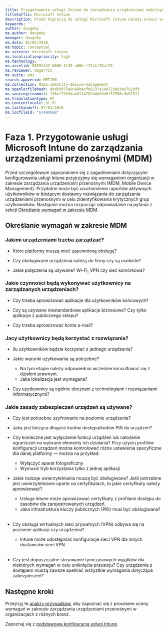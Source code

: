 ```yaml
---
title: Przygotowanie usługi Intune do zarządzania urządzeniami mobilnymi
titleSuffix: Microsoft Intune
description: Przed migracją do usługi Microsoft Intune należy ocenić wymagania techniczne i biznesowe.
keywords: ''
author: dougeby
ms.author: dougeby
manager: dougeby
ms.date: 01/02/2018
ms.topic: conceptual
ms.service: microsoft-intune
ms.localizationpriority: high
ms.technology: ''
ms.assetid: 58591442-6606-4f39-a06b-f17a1f25af25
ms.reviewer: dagerrit
ms.suite: ems
search.appverid: MET150
ms.collection: M365-identity-device-management
ms.openlocfilehash: 4bd03075e6088b4cf06237429a723e93e87029fd
ms.sourcegitcommit: 116ef72b9da4d114782d4b8dd9f57556c9b01511
ms.translationtype: HT
ms.contentlocale: pl-PL
ms.lasthandoff: 07/01/2019
ms.locfileid: "67494588"
---
```

# <a name="phase-1-prepare-microsoft-intune-for-mobile-device-management-mdm"></a>Faza 1. Przygotowanie usługi Microsoft Intune do zarządzania urządzeniami przenośnymi (MDM)

Przed szczegółowym zapoznaniem się z zagadnieniami dotyczącymi konfigurowania usługi Intune przyjrzyjmy się wymaganiom organizacji w zakresie zarządzania urządzeniami przenośnymi (MDM, Mobile Device Management). Przydatne może być uruchomienie raportów aktywnych użytkowników w bieżącym dostawcy rozwiązania do zarządzania urządzeniami przenośnymi w celu zidentyfikowania krytycznych grup użytkowników. Następnie można rozpocząć odpowiadanie na pytania z sekcji [Określanie wymagań w zakresie MDM](migration-guide-prepare.md#assess-mdm-requirements).

## <a name="assess-mdm-requirements"></a>Określanie wymagań w zakresie MDM

### <a name="what-kinds-of-devices-do-you-need-to-manage"></a>Jakimi urządzeniami trzeba zarządzać?

-   Które [platformy](supported-devices-browsers.md) muszą mieć zapewnioną obsługę?

-   Czy obsługiwane urządzenia należą do firmy czy są osobiste?

-   Jakie połączenia są używane? Wi-Fi, VPN czy sieć komórkowa?

### <a name="what-do-your-users-need-to-do-on-managed-devices"></a>Jakie czynności będą wykonywać użytkownicy na zarządzanych urządzeniach?

-   Czy trzeba aprowizować aplikacje dla użytkowników końcowych?

-   Czy są używane niestandardowe aplikacje biznesowe? Czy tylko aplikacje z publicznego sklepu?

-   Czy trzeba aprowizować konta e-mail?

### <a name="what-kinds-of-users"></a>Jacy użytkownicy będą korzystać z rozwiązania?

-   Ilu użytkowników będzie korzystać z jednego urządzenia?

-   Jakie warunki użytkowania są potrzebne?

    -   Na tym etapie należy odpowiednio wcześnie konsultować się z działem prawnym.
    -   Jaka lokalizacja jest wymagana?

-   Czy użytkownicy są ogólnie obeznani z technologiami i rozwiązaniami informatycznymi?

### <a name="what-is-your-device-security-policy"></a>Jakie zasady zabezpieczeń urządzeń są używane?

- Czy jest potrzebne szyfrowanie na poziomie urządzenia?

- Jaka jest bieżąca długość kodów dostępu/kodów PIN do urządzeń?

- Czy konieczne jest wyłączenie funkcji urządzeń lub nałożenie ograniczeń na wybrane elementy ich działania? Przy użyciu profilów konfiguracji urządzeń można kontrolować różne ustawienia specyficzne dla danej platformy — można na przykład:
    - Wyłączyć aparat fotograficzny
    - Wymusić tryb korzystania tylko z jednej aplikacji<br/>

- Jakie rodzaje uwierzytelniania muszą być obsługiwane? Jeśli potrzebne jest uwierzytelnianie oparte na certyfikatach, to jakie certyfikaty należy aprowizować?
  - Usługa Intune może aprowizować certyfikaty z profilami dostępu do zasobów dla zarejestrowanych urządzeń.
  -   Jaka infrastruktura kluczy publicznych (PKI) musi być obsługiwana?
  <br></br>
- Czy obsługa wirtualnych sieci prywatnych (VPN) odbywa się na poziomie aplikacji czy urządzenia?

  -   Intune może udostępniać konfiguracje sieci VPN dla innych dostawców sieci VPN.
  <br/><br/>
- Czy jest dopuszczalne stosowanie tymczasowych wyjątków dla niektórych wymagań w celu uniknięcia przestoju? Czy urządzenia z dostępem muszą zawsze spełniać wszystkie wymagania dotyczące zabezpieczeń?

## <a name="next-steps"></a>Następne kroki
Przejrzyj te [analizy przypadków](https://customers.microsoft.com/story/mwh-global-now-part-of-stantec-secures-mobile-devices-with-intune), aby zapoznać się z procesem oceny wymagań w zakresie zarządzania urządzeniami przenośnymi w organizacjach z różnych branż.

Zapoznaj się z [podstawową konfiguracją usługi Intune](migration-guide-setup.md).
